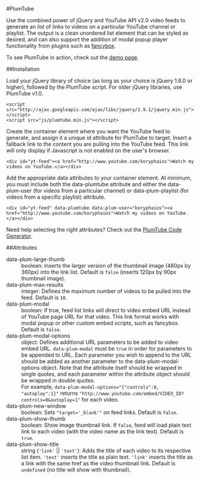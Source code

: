 #PlumTube

Use the combined power of jQuery and YouTube API v2.0 video feeds to generate an list of links to videos on a particular YouTube channel or playlist. The output is a clean unordered list element that can be styled as desired, and can also support the addition of modal popup player functionality from plugins such as [fancybox](http://fancyapps.com/fancybox/).

To see PlumTube in action, check out the [demo page](http://stephanieplumeri.net/plumlabs/plumtube/).

##Installation

Load your jQuery library of choice (as long as your choice is jQuery 1.6.0 or higher), followed by the PlumTube script. For older jQuery libraries, use PlumTube v1.0.

    <script src="http://ajax.googleapis.com/ajax/libs/jquery/1.9.1/jquery.min.js"></script>
    <script src="js/plumtube.min.js"></script>
  
Create the container element where you want the YouTube feed to generate, and assign it a unique id attribute for PlumTube to target. Insert a fallback link to the content you are pulling into the YouTube feed. This link will only display if Javascript is not enabled on the user's browser.

    <div id="yt-feed"><a href="http://www.youtube.com/koryphaios">Watch my videos on YouTube.</a></div>

Add the appropriate data attributes to your container element. At minimum, you must include both the data-plumtube attribute and either the data-plum-user (for videos from a particular channel) or data-plum-playlist (for videos from a specific playlist) attribute.

    <div id="yt-feed" data-plumtube data-plum-user="koryphaios"><a href="http://www.youtube.com/koryphaios">Watch my videos on YouTube.</a></div>

Need help selecting the right attributes? Check out the [PlumTube Code Generator](http://stephanieplumeri.net/plumlabs/plumtube/generator.html).

##Attributes
<dl>
<dt>data-plum-large-thumb</dt>
<dd>boolean: Inserts the larger version of the thumbnail image (480px by 360px) into the link list. Default is <code>false</code> (inserts 120px by 90px thumbnail image).</dd>

<dt>data-plum-max-results</dt>
<dd>integer: Defines the maximum number of videos to be pulled into the feed. Default is <code>10</code>.</dd>

<dt>data-plum-modal</dt>
<dd>boolean: If true, feed list links will direct to video embed URL instead of YouTube page URL for that video. This link format works with modal popup or other custom embed scripts, such as fancybox. Default is <code>false</code>.</dd>

<dt>data-plum-modal-options</dt>
<dd>object: Defines additional URL parameters to be added to video embed URL. <code>data-plum-modal</code> must be <code>true</code> in order for parameters to be appended to URL. Each parameter you wish to append to the URL should be added as another parameter to the data-plum-modal-options object. Note that the attribute itself should be wrapped in single quotes, and each parameter within the attribute object should be wrapped in double quotes.<br/>For example, <code>data-plum-modal-options="{"controls":0, "autoplay":1}"</code> returns <code>"http://www.youtube.com/embed/VIDEO_ID?controls=0&autoplay=1"</code> for each video.</dd>

<dt>data-plum-new-window</dt>
<dd>boolean: Sets <code>"target='_blank'"</code> on feed links. Default is <code>false</code>.</dd>

<dt>data-plum-show-thumb</dt>
<dd>boolean: Show image thumbnail link. If <code>false</code>, feed will load plain text link to each video (with the video name as the link text). Default is <code>true</code>.</dd>

<dt>data-plum-show-title</dt>
<dd>string (<code>'link'</code> || <code>'text'</code>): Adds the title of each video to its respective list item. <code>'text'</code> inserts the title as plain text. <code>'link'</code> inserts the title as a link with the same href as the video thumbnail link. Default is <code>undefined</code> (no title will show with thumbnail).</dd>
</dl>
